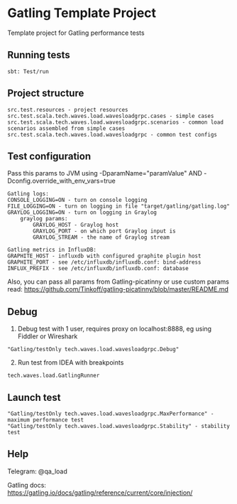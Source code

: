 # Gatling Template Project

Template project for Gatling performance tests

## Running tests

```
sbt: Test/run
```

## Project structure

```
src.test.resources - project resources
src.test.scala.tech.waves.load.wavesloadgrpc.cases - simple cases
src.test.scala.tech.waves.load.wavesloadgrpc.scenarios - common load scenarios assembled from simple cases
src.test.scala.tech.waves.load.wavesloadgrpc - common test configs
```

## Test configuration

Pass this params to JVM using -DparamName="paramValue" AND -Dconfig.override_with_env_vars=true

```
Gatling logs:
CONSOLE_LOGGING=ON - turn on console logging
FILE_LOGGING=ON - turn on logging in file "target/gatling/gatling.log"
GRAYLOG_LOGGING=ON - turn on logging in Graylog
    graylog params:
        GRAYLOG_HOST - Graylog host
        GRAYLOG_PORT - on which port Graylog input is
        GRAYLOG_STREAM - the name of Graylog stream

Gatling metrics in InfluxDB:
GRAPHITE_HOST - influxdb with configured graphite plugin host
GRAPHITE_PORT - see /etc/influxdb/influxdb.conf: bind-address
INFLUX_PREFIX - see /etc/influxdb/influxdb.conf: database
```

Also, you can pass all params from Gatling-picatinny or use custom params
read: https://github.com/Tinkoff/gatling-picatinny/blob/master/README.md

## Debug

1. Debug test with 1 user, requires proxy on localhost:8888, eg using Fiddler or Wireshark

```
"Gatling/testOnly tech.waves.load.wavesloadgrpc.Debug"
```

2. Run test from IDEA with breakpoints

```
tech.waves.load.GatlingRunner
```

## Launch test

```
"Gatling/testOnly tech.waves.load.wavesloadgrpc.MaxPerformance" - maximum performance test
"Gatling/testOnly tech.waves.load.wavesloadgrpc.Stability" - stability test
```

## Help

Telegram: @qa_load

Gatling docs: https://gatling.io/docs/gatling/reference/current/core/injection/
